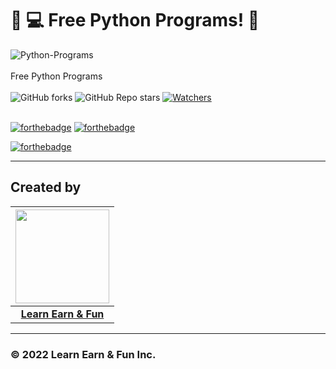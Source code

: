 # 🎯 💻 Free Python Programs! 🐍

![Python-Programs](https://socialify.git.ci/LearnEarn-Fun/Python-Programs/image?description=1&descriptionEditable=Free%20Python%20Programs&font=KoHo&forks=1&issues=1&language=1&owner=1&pattern=Brick%20Wall&pulls=1&stargazers=1&theme=Light)
<br><br>
Free Python Programs <br><br>
 ![GitHub forks](https://img.shields.io/github/forks/LearnEarn-Fun/Python-Programs?style=for-the-badge)
 ![GitHub Repo stars](https://img.shields.io/github/stars/LearnEarn-Fun/Python-Programs?style=for-the-badge)
 [![Watchers](https://img.shields.io/github/watchers/LearnEarn-Fun/Python-Programs?style=for-the-badge)](https://github.com/LearnEarn-Fun/Python-Programs/watchers)
 <br><br>

[![forthebadge](https://forthebadge.com/images/badges/built-by-developers.svg)](https://forthebadge.com)
[![forthebadge](https://forthebadge.com/images/badges/built-with-love.svg)](https://forthebadge.com)

[![forthebadge](https://forthebadge.com/images/badges/made-with-python.svg)](https://forthebadge.com)

---


## Created by

|                                     <a href="https://github.com/LearnEarn-Fun"><img src="https://avatars.githubusercontent.com/u/66988598?s=400&u=cea2effa83b4b145d26b117a4dc7dec028a9b3ca&v=4" width=150 height=150/></a>                                      |
| :-----------------------------------------------------------------------------------------------------------------------------------------------------------------------------------------------------------------------------------------------------------------: |
|                                                                                      **[Learn Earn & Fun](https://www.github.com/LearnEarn-Fun)**                                                                                    |


---

### © 2022 Learn Earn & Fun Inc.

